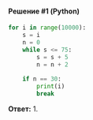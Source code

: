 #### Решение #1 (Python)
```python
for i in range(10000):
	s = i
	n = 0
	while s <= 75:
		s = s + 5
		n = n + 2
	
	if n == 30:
		print(i)
		break
```

**Ответ:** 1.
